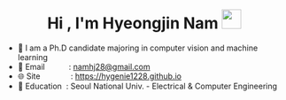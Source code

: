 
<h1 align="center"><b>Hi , I'm Hyeongjin Nam </b><img src="https://media.giphy.com/media/hvRJCLFzcasrR4ia7z/giphy.gif" width="35"></h1>


- 🔭 I am a Ph.D candidate majoring in computer vision and machine learning
- 💌 Email &nbsp; &nbsp; &nbsp; &nbsp; &nbsp; : namhj28@gmail.com
- 🌐 Site &nbsp; &nbsp; &nbsp; &nbsp; &nbsp; &nbsp; &nbsp;: https://hygenie1228.github.io
- 🏫 Education&nbsp; : Seoul National Univ. - Electrical & Computer Engineering
